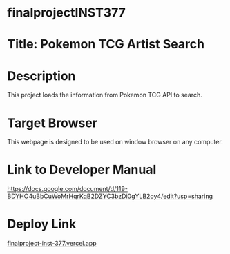 # finalprojectINST377

# Title: Pokemon TCG Artist Search

# Description
This project loads the information from Pokemon TCG API to search.

# Target Browser
This webpage is designed to be used on window browser on any computer.

# Link to Developer Manual
https://docs.google.com/document/d/119-BDYHO4uBbCuWoMrHqrKqB2DZYC3bzDi0gYLB2oy4/edit?usp=sharing

# Deploy Link
[finalproject-inst-377.vercel.app ](https://finalproject-inst-377.vercel.app/)
